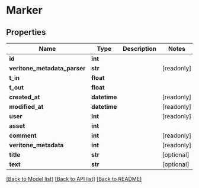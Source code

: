 # Marker


## Properties

Name | Type | Description | Notes
------------ | ------------- | ------------- | -------------
**id** | **int** |  | 
**veritone_metadata_parser** | **str** |  | [readonly] 
**t_in** | **float** |  | 
**t_out** | **float** |  | 
**created_at** | **datetime** |  | [readonly] 
**modified_at** | **datetime** |  | [readonly] 
**user** | **int** |  | [readonly] 
**asset** | **int** |  | 
**comment** | **int** |  | [readonly] 
**veritone_metadata** | **int** |  | [readonly] 
**title** | **str** |  | [optional] 
**text** | **str** |  | [optional] 

[[Back to Model list]](../README.md#models) [[Back to API list]](../README.md#api-endpoints) [[Back to README]](../README.md)


